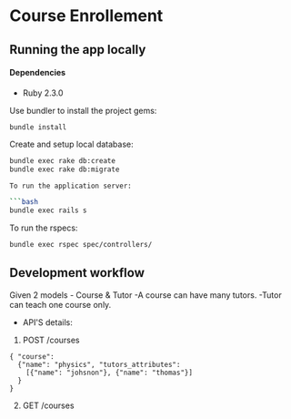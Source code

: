 # Course Enrollement

## Running the app locally
#### Dependencies
* Ruby 2.3.0

Use bundler to install the project gems:

```
bundle install
```

Create and setup local database:

```bash
bundle exec rake db:create
bundle exec rake db:migrate

To run the application server:

```bash
bundle exec rails s
```

To run the rspecs:

```bash
bundle exec rspec spec/controllers/
```


## Development workflow
Given 2 models - Course & Tutor
-A course can have many tutors.
-Tutor can teach one course only.

- API'S details:

1. POST   /courses

```payload:
{ "course":
  {"name": "physics", "tutors_attributes":
    [{"name": "johsnon"}, {"name": "thomas"}]
  }
}
```

2. GET /courses

